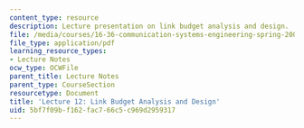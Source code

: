 ```yaml
---
content_type: resource
description: Lecture presentation on link budget analysis and design.
file: /media/courses/16-36-communication-systems-engineering-spring-2009/5bf7f09bf162fac766c5c969d2959317_MIT16_36s09_lec12.pdf
file_type: application/pdf
learning_resource_types:
- Lecture Notes
ocw_type: OCWFile
parent_title: Lecture Notes
parent_type: CourseSection
resourcetype: Document
title: 'Lecture 12: Link Budget Analysis and Design'
uid: 5bf7f09b-f162-fac7-66c5-c969d2959317
---
```

